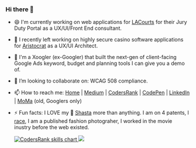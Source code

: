 ### Hi there 👋

<!--
**CodePosse/codeposse** is a ✨ _special_ ✨ repository because its `README.md` (this file) appears on your GitHub profile.

Here are some ideas to get you started:
- 🤔 I’m looking for help with ...
- 🌱 I’m currently learning ...
- 😄 Pronouns: ...
-->
- 😄 I'm currently working on web applications for [LACourts] for their Jury Duty Portal as a UX/UI/Front End consultant.
- 🔭 I recently left working on highly secure casino software applications for [Aristocrat] as a UX/UI Architect.
- 🤔 I'm a Xoogler (ex-Googler) that built the next-gen of client-facing Google Ads keyword, budget and planning tools I can give you a demo of.
- 👯 I’m looking to collaborate on: WCAG 508 compliance.
- 📫 How to reach me: [Home] | [Medium] | [CodersRank] | [CodePen] | [LinkedIn] | [MoMa] (old, Googlers only)
- ⚡ Fun facts: I LOVE my :wolf: [Shasta] more than anything. I am on 4 patents, I [race], I am a published fashion photograher, I worked in the movie inustry before the web existed. 


  <a href="https://profile.codersrank.io/user/codeposse" target="_blank">
    <img src="https://cr-ss-service.azurewebsites.net/api/ScreenShot?widget=summary&username=codeposse" alt="CodersRank skills chart"/>
    <img src="https://cr-ss-service.azurewebsites.net/api/ScreenShot?widget=summary&username=codeposse&badges=2&show-avatar=false&style=--header-bg-color:%23000;--border-radius:10px"/>
  </a>


[LACourts]:<https://www.lacourt.org/division/jury/Jury.aspx>
[Home]: <http://www.ItsSoBig.com/>
[Shasta]: <https://www.instagram.com/pup90210/>
[Medium]: <https://timhunold.medium.com/>
[CodersRank]: <https://profile.codersrank.io/user/codeposse>
[LinkedIn]: <https://www.linkedin.com/in/itssobig/>
[CodePen]: <https://codepen.io/codeposse>
[MoMa]: <https://moma.corp.google.com/person/hunold>
[TA Digital]: <https://www.tadigital.com/search?keys=hunold>
[race]: <https://www.scca.com/beverlyhills>
[Aristocrat]: <https://www.aristocrat.com>
